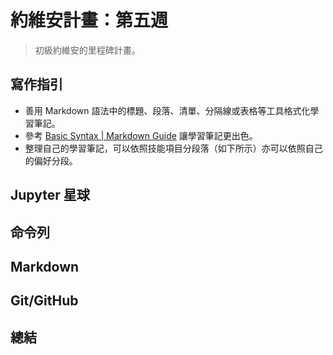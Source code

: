 # 約維安計畫：第五週

> 初級約維安的里程碑計畫。

## 寫作指引

- 善用 Markdown 語法中的標題、段落、清單、分隔線或表格等工具格式化學習筆記。
- 參考 [Basic Syntax | Markdown Guide](https://www.markdownguide.org/basic-syntax/) 讓學習筆記更出色。
- 整理自己的學習筆記，可以依照技能項目分段落（如下所示）亦可以依照自己的偏好分段。

## Jupyter 星球

## 命令列

## Markdown

## Git/GitHub

## 總結
